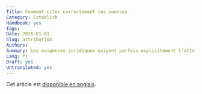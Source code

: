 ```yaml
---
Title: Comment citer correctement les sources
Category: Establish
Handbook: yes
Tags:
Date: 2016-01-01
Slug: attribution
Authors:
Summary: Les exigences juridiques exigent parfois explicitement l'attribution de la source des données. Nous explorons ici quelques implications pour les éditeurs de données.
Lang: fr
Draft: yes
Untranslated: yes
---
```


Cet article est [disponible en anglais](/en/establish/attribution).
